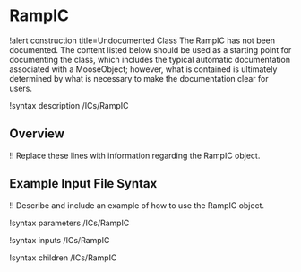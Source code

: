 # RampIC

!alert construction title=Undocumented Class
The RampIC has not been documented. The content listed below should be used as a starting point for
documenting the class, which includes the typical automatic documentation associated with a
MooseObject; however, what is contained is ultimately determined by what is necessary to make the
documentation clear for users.

!syntax description /ICs/RampIC

## Overview

!! Replace these lines with information regarding the RampIC object.

## Example Input File Syntax

!! Describe and include an example of how to use the RampIC object.

!syntax parameters /ICs/RampIC

!syntax inputs /ICs/RampIC

!syntax children /ICs/RampIC
